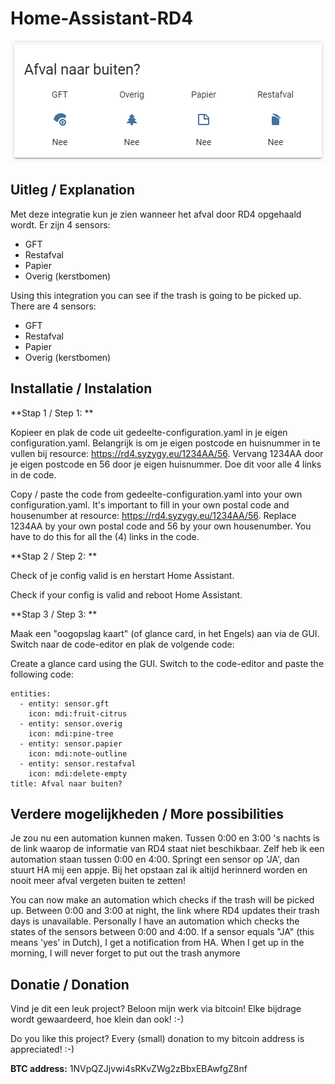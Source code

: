 # Home-Assistant-RD4

![HA-Glance](https://github.com/Pr0gr4mm3r/Home-Assistant-RD4/blob/master/HA-glance.png)

## Uitleg / Explanation

Met deze integratie kun je zien wanneer het afval door RD4 opgehaald wordt. 
Er zijn 4 sensors:
- GFT
- Restafval
- Papier
- Overig (kerstbomen)

Using this integration you can see if the trash is going to be picked up.
There are 4 sensors:
- GFT
- Restafval
- Papier
- Overig (kerstbomen)

## Installatie / Instalation

**Stap 1 / Step 1: **

Kopieer en plak de code uit gedeelte-configuration.yaml in je eigen configuration.yaml. Belangrijk is om je eigen postcode en huisnummer in te vullen bij resource: https://rd4.syzygy.eu/1234AA/56. Vervang 1234AA door je eigen postcode en 56 door je eigen huisnummer. Doe dit voor alle 4 links in de code.

Copy / paste the code from gedeelte-configuration.yaml into your own configuration.yaml. It's important to fill in your own postal code and housenumber at resource: https://rd4.syzygy.eu/1234AA/56. Replace 1234AA by your own postal code and 56 by your own housenumber. You have to do this for all the (4) links in the code.

**Stap 2 / Step 2: **

Check of je config valid is en herstart Home Assistant.

Check if your config is valid and reboot Home Assistant.

**Stap 3 / Step 3: **

Maak een "oogopslag kaart" (of glance card, in het Engels) aan via de GUI. Switch naar de code-editor en plak de volgende code:

Create a glance card using the GUI. Switch to the code-editor and paste the following code:

```type: glance
entities:
  - entity: sensor.gft
    icon: mdi:fruit-citrus
  - entity: sensor.overig
    icon: mdi:pine-tree
  - entity: sensor.papier
    icon: mdi:note-outline
  - entity: sensor.restafval
    icon: mdi:delete-empty
title: Afval naar buiten?
```

## Verdere mogelijkheden / More possibilities

Je zou nu een automation kunnen maken. Tussen 0:00 en 3:00 's nachts is de link waarop de informatie van RD4 staat niet beschikbaar. Zelf heb ik een automation staan tussen 0:00 en 4:00. Springt een sensor op 'JA', dan stuurt HA mij een appje. Bij het opstaan zal ik altijd herinnerd worden en nooit meer afval vergeten buiten te zetten!

You can now make an automation which checks if the trash will be picked up. Between 0:00 and 3:00 at night, the link where RD4 updates their trash days is unavailable. Personally I have an automation which checks the states of the sensors between 0:00 and 4:00. If a sensor equals "JA" (this means 'yes' in Dutch), I get a notification from HA. When I get up in the morning, I will never forget to put out the trash anymore

## Donatie / Donation

Vind je dit een leuk project? Beloon mijn werk via bitcoin! Elke bijdrage wordt gewaardeerd, hoe klein dan ook! :-)

Do you like this project? Every (small) donation to my bitcoin address is appreciated! :-)

**BTC address:** 1NVpQZJjvwi4sRKvZWg2zBbxEBAwfgZ8nf
